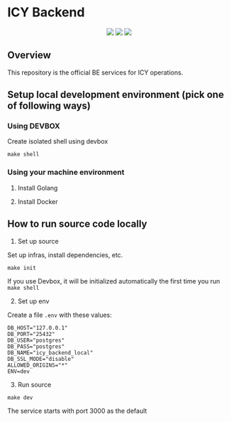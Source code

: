 # ICY Backend

<p align="center">
  <img src="https://img.shields.io/badge/golang-1.23-blue" />
  <img src="https://img.shields.io/badge/strategy-gitflow-%23561D25" />
  <a href="https://github.com/consolelabs/mochi-api/blob/main/LICENSE">
    <img src="https://img.shields.io/badge/license-GNU-blue" />
  </a>
</p>

## Overview

This repository is the official BE services for ICY operations.


## Setup local development environment (pick one of following ways)

### Using DEVBOX

Create isolated shell using devbox

```
make shell
```

###  Using your machine environment

1. Install Golang

2. Install Docker


## How to run source code locally

1. Set up source

Set up infras, install dependencies, etc.

```
make init
```

If you use Devbox, it will be initialized automatically the first time you run `make shell`

2. Set up env

Create a file `.env` with these values:

```
DB_HOST="127.0.0.1"
DB_PORT="25432"
DB_USER="postgres"
DB_PASS="postgres"
DB_NAME="icy_backend_local"
DB_SSL_MODE="disable"
ALLOWED_ORIGINS="*"
ENV=dev
```

3. Run source

```
make dev
```

The service starts with port 3000 as the default
